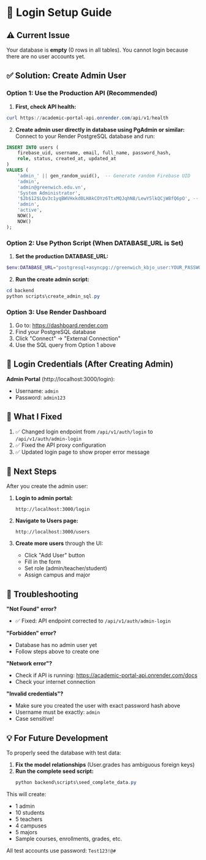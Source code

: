 # 🔐 Login Setup Guide

## ⚠️ Current Issue

Your database is **empty** (0 rows in all tables). You cannot login because there are no user accounts yet.

## ✅ Solution: Create Admin User

### Option 1: Use the Production API (Recommended)

1. **First, check API health:**

```powershell
curl https://academic-portal-api.onrender.com/api/v1/health
```

2. **Create admin user directly in database using PgAdmin or similar:**
   Connect to your Render PostgreSQL database and run:

```sql
INSERT INTO users (
    firebase_uid, username, email, full_name, password_hash,
    role, status, created_at, updated_at
)
VALUES (
    'admin_' || gen_random_uuid(),  -- Generate random Firebase UID
    'admin',
    'admin@greenwich.edu.vn',
    'System Administrator',
    '$2b$12$LQv3c1yqBWVHxkd0LHAkCOYz6TtxMQJqhN8/LewY5lkQCjW8fQ6pO', -- This is hashed "admin123"
    'admin',
    'active',
    NOW(),
    NOW()
);
```

### Option 2: Use Python Script (When DATABASE_URL is Set)

1. **Set the production DATABASE_URL:**

```powershell
$env:DATABASE_URL="postgresql+asyncpg://greenwich_kbjo_user:YOUR_PASSWORD@dpg-d3lriijipnbc73a94bu0-a.oregon-postgres.render.com/greenwich_kbjo"
```

2. **Run the create admin script:**

```powershell
cd backend
python scripts\create_admin_sql.py
```

### Option 3: Use Render Dashboard

1. Go to: https://dashboard.render.com
2. Find your PostgreSQL database
3. Click "Connect" → "External Connection"
4. Use the SQL query from Option 1 above

## 🎯 Login Credentials (After Creating Admin)

**Admin Portal** (http://localhost:3000/login):

- Username: `admin`
- Password: `admin123`

## 🔧 What I Fixed

1. ✅ Changed login endpoint from `/api/v1/auth/login` to `/api/v1/auth/admin-login`
2. ✅ Fixed the API proxy configuration
3. ✅ Updated login page to show proper error message

## 📝 Next Steps

After you create the admin user:

1. **Login to admin portal:**

   ```
   http://localhost:3000/login
   ```

2. **Navigate to Users page:**

   ```
   http://localhost:3000/users
   ```

3. **Create more users** through the UI:
   - Click "Add User" button
   - Fill in the form
   - Set role (admin/teacher/student)
   - Assign campus and major

## 🐛 Troubleshooting

**"Not Found" error?**

- ✅ Fixed: API endpoint corrected to `/api/v1/auth/admin-login`

**"Forbidden" error?**

- Database has no admin user yet
- Follow steps above to create one

**"Network error"?**

- Check if API is running: https://academic-portal-api.onrender.com/docs
- Check your internet connection

**"Invalid credentials"?**

- Make sure you created the user with exact password hash above
- Username must be exactly: `admin`
- Case sensitive!

## 💡 For Future Development

To properly seed the database with test data:

1. **Fix the model relationships** (User.grades has ambiguous foreign keys)
2. **Run the complete seed script:**
   ```powershell
   python backend\scripts\seed_complete_data.py
   ```

This will create:

- 1 admin
- 10 students
- 5 teachers
- 4 campuses
- 5 majors
- Sample courses, enrollments, grades, etc.

All test accounts use password: `Test123!@#`
